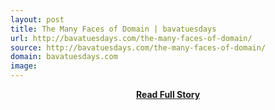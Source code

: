 ```yaml
---
layout: post
title: The Many Faces of Domain | bavatuesdays
url: http://bavatuesdays.com/the-many-faces-of-domain/
source: http://bavatuesdays.com/the-many-faces-of-domain/
domain: bavatuesdays.com
image: 
---
```


<p></p>
<center><p><a href="http://bavatuesdays.com/the-many-faces-of-domain/" style='padding:25px; font-sze:18px; font-weight: bold;'>Read Full Story</a></p></center>
